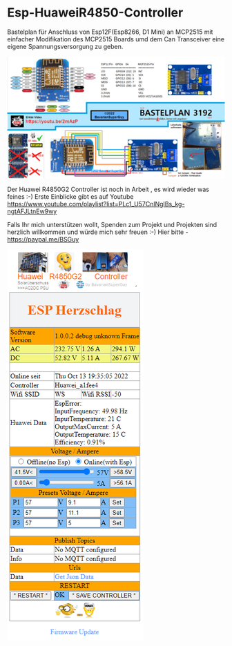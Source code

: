 # Esp-HuaweiR4850-Controller

Bastelplan für Anschluss von Esp12F(Esp8266, D1 Mini) an MCP2515 
mit einfacher Modifikation des MCP2515 Boards umd dem Can Transceiver
eine eigene Spannungsversorgung zu geben.

<img src="Bastelplan3192.png" alt="Esp8266-MCP2515 Bastelplan3192 by BavarianSuperGuy"/>

Der Huawei R4850G2 Controller ist noch in Arbeit , es wird wieder was feines :-)
Erste Einblicke gibt es auf Youtube
https://www.youtube.com/playlist?list=PLc1_U57CnlNgIBs_kg-ngtAFJLtnEw9wy

Falls Ihr mich unterstützen wollt, Spenden zum Projekt und Projekten sind herzlich willkommen und würde mich sehr freuen :-)
Hier bitte - https://paypal.me/BSGuy

<img src="Webseite Huawei R4850G2 Controller.png" alt="Huawei R4850G2 Controller by BavarianSuperGuy"/>


